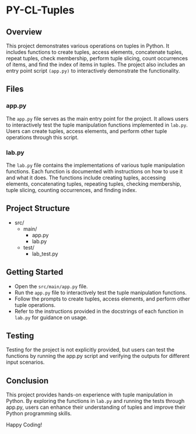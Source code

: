 # PY-CL-Tuples

## Overview

This project demonstrates various operations on tuples in Python. It includes functions to create tuples, access elements, concatenate tuples, repeat tuples, check membership, perform tuple slicing, count occurrences of items, and find the index of items in tuples. The project also includes an entry point script `(app.py)` to interactively demonstrate the functionality.

## Files

### app.py

The `app.py` file serves as the main entry point for the project. It allows users to interactively test the tuple manipulation functions implemented in `lab.py`. Users can create tuples, access elements, and perform other tuple operations through this script.

### lab.py

The `lab.py` file contains the implementations of various tuple manipulation functions. Each function is documented with instructions on how to use it and what it does. The functions include creating tuples, accessing elements, concatenating tuples, repeating tuples, checking membership, tuple slicing, counting occurrences, and finding index.

## Project Structure

- src/
  - main/
    - app.py
    - lab.py
  - test/
    - lab_test.py
    
## Getting Started

- Open the `src/main/app.py` file.
- Run the `app.py` file to interactively test the tuple manipulation functions.
- Follow the prompts to create tuples, access elements, and perform other tuple operations.
- Refer to the instructions provided in the docstrings of each function in `lab.py` for guidance on usage.

## Testing

Testing for the project is not explicitly provided, but users can test the functions by running the app.py script and verifying the outputs for different input scenarios.

## Conclusion

This project provides hands-on experience with tuple manipulation in Python. By exploring the functions in `lab.py` and running the tests through app.py, users can enhance their understanding of tuples and improve their Python programming skills.

Happy Coding!